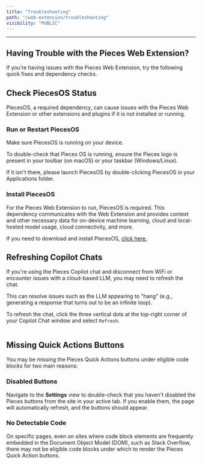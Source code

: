 ```yaml
---
title: "Troubleshooting"
path: "/web-extension/troubleshooting"
visibility: "PUBLIC"
---
```

***

## Having Trouble with the Pieces Web Extension?

If you’re having issues with the Pieces Web Extension, try the following quick fixes and dependency checks.

<on-device-storage />

## Check PiecesOS Status

PiecesOS, a required dependency, can cause issues with the Pieces Web Extension or other extensions and plugins if it is not installed or running.

### Run or Restart PiecesOS

Make sure PiecesOS is running on your device.

To double-check that Pieces OS is running, ensure the Pieces logo is present in your toolbar (on macOS) or your taskbar (Windows/Linux).

If it isn't there, please launch PiecesOS by double-clicking PiecesOS in your Applications folder.

### Install PiecesOS

For the Pieces Web Extension to run, PiecesOS is required. This dependency communicates with the Web Extension and provides context and other necessary data for on-device machine learning, cloud and local-hosted model usage, cloud connectivity, and more.

If you need to download and install PiecesOS, [click here.](https://docs.pieces.app/products/core-dependencies/pieces-os/manual-installation)

## Refreshing Copilot Chats

If you're using the Pieces Copilot chat and disconnect from WiFi or encounter issues with a cloud-based LLM, you may need to refresh the chat.

This can resolve issues such as the LLM appearing to "hang" (e.g., generating a response that turns out to be an infinite loop).

To refresh the chat, click the three vertical dots at the top-right corner of your Copilot Chat window and select `Refresh`.

<Image src="https://storage.googleapis.com/hashnode_product_documentation_assets/web_extension/troubleshooting/hovering_refresh.png" alt="" align="center" fullwidth="true" />

## Missing Quick Actions Buttons

You may be missing the Pieces Quick Actions buttons under eligible code blocks for two main reasons:

### Disabled Buttons

Navigate to the **Settings** view to double-check that you haven't disabled the Pieces buttons from the site in your active tab. If you enable them, the page will automatically refresh, and the buttons should appear.

### No Detectable Code

On specific pages, even on sites where code block elements are frequently embedded in the Document Object Model (DOM), such as Stack Overflow, there may not be eligible code blocks under which to render the Pieces Quick Action buttons.
